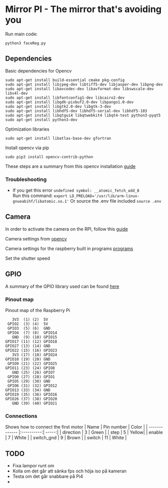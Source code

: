 # Mirror PI - The mirror that's avoiding you

Run main code:

```
python3 faceReg.py
```

## Dependencies
Basic dependencies for Opencv
```
sudo apt-get install build-essential cmake pkg-config
sudo apt-get install libjpeg-dev libtiff5-dev libjasper-dev libpng-dev
sudo apt-get install libavcodec-dev libavformat-dev libswscale-dev libv4l-dev
sudo apt-get install libfontconfig1-dev libcairo2-dev
sudo apt-get install libgdk-pixbuf2.0-dev libpango1.0-dev
sudo apt-get install libgtk2.0-dev libgtk-3-dev
sudo apt-get install libhdf5-dev libhdf5-serial-dev libhdf5-103
sudo apt-get install libqtgui4 libqtwebkit4 libqt4-test python3-pyqt5
sudo apt-get install python3-dev
```

Optimization libraries
```
sudo apt-get install libatlas-base-dev gfortran
```

Install opencv via pip 
```
sudo pip3 install opencv-contrib-python
```

These steps are a summary from this opencv installation [guide](https://www.pyimagesearch.com/2019/09/16/install-opencv-4-on-raspberry-pi-4-and-raspbian-buster/)

### Troubleshooting
* If you get this error ```undefined symbol: __atomic_fetch_add_8```  
    Run this command: ``` export LD_PRELOAD='/usr/lib/arm-linux-gnueabihf/libatomic.so.1' ``` 
    Or source the .env file included ``` source .env ```

## Camera
In order to activate the camera on the RPI, follow this [guide](https://www.raspberrypi.org/documentation/configuration/camera.md)

Camera settings from [opencv](https://stackoverflow.com/questions/11420748/setting-camera-parameters-in-opencv-python)

Camera settings for the raspberry built in programs [programs](https://www.raspberrypi.org/documentation/raspbian/applications/camera.md)

Set the shutter speed

## GPIO
A summary of the GPIO library used can be found [here](https://www.ics.com/blog/control-raspberry-pi-gpio-pins-python)
### Pinout map
Pinout map of the Raspberry Pi
```
   3V3  (1) (2)  5V    
 GPIO2  (3) (4)  5V    
 GPIO3  (5) (6)  GND   
 GPIO4  (7) (8)  GPIO14
   GND  (9) (10) GPIO15
GPIO17 (11) (12) GPIO18
GPIO27 (13) (14) GND   
GPIO22 (15) (16) GPIO23
   3V3 (17) (18) GPIO24
GPIO10 (19) (20) GND   
 GPIO9 (21) (22) GPIO25
GPIO11 (23) (24) GPIO8 
   GND (25) (26) GPIO7 
 GPIO0 (27) (28) GPIO1 
 GPIO5 (29) (30) GND   
 GPIO6 (31) (32) GPIO12
GPIO13 (33) (34) GND   
GPIO19 (35) (36) GPIO16
GPIO26 (37) (38) GPIO20
   GND (39) (40) GPIO21
```

### Connections
Shows how to connect the first motor
| Name          | Pin number | Color |
| ------------- |:----------:| -----:|
| direction     |   3 	     | Green |
| step          |   5  	     | Yellow|
| enable        |   7 	     | White |
| switch_gnd    |   9        | Brown |
| switch        |   11       | White |



## TODO
* Fixa lampor runt om
* Kolla om det går att sänka fps och höja iso på kameran
* Testa om det går snabbare på Pi4
* 
